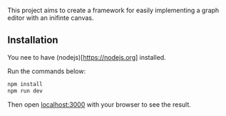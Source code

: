 This project aims to create a framework for easily implementing a graph editor with an inifinte canvas.

## Installation
You nee to have (nodejs)[https://nodejs.org] installed.

Run the commands below:
```bash
npm install
npm run dev
```

Then open [localhost:3000](http://localhost:3000) with your browser to see the result.
